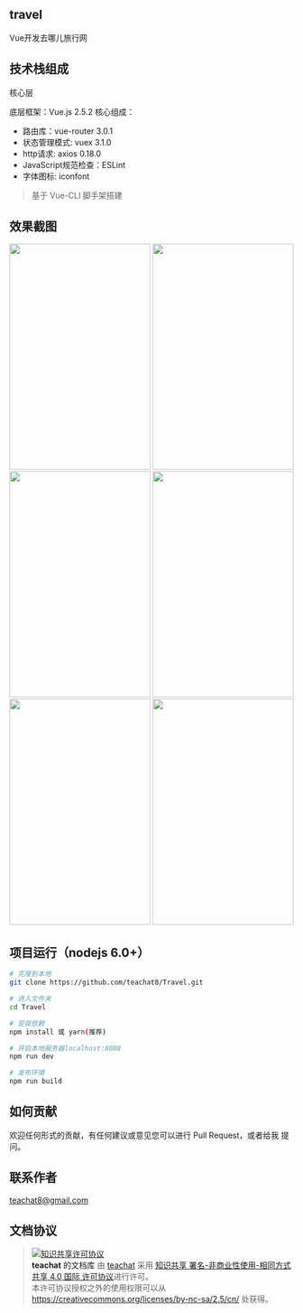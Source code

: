 ## travel

Vue开发去哪儿旅行网

## 技术栈组成

核心层

底层框架：Vue.js 2.5.2 核心组成：

* 路由库：vue-router 3.0.1
* 状态管理模式: vuex 3.1.0
* http请求: axios 0.18.0
* JavaScript规范检查：ESLint
* 字体图标: iconfont

> 基于 Vue-CLI 脚手架搭建

## 效果截图

<img src="https://i.loli.net/2019/04/15/5cb492deb38d2.gif" width="250" height="400">  <img src="https://i.loli.net/2019/04/15/5cb496267b9d8.png" width="250" height="400">  <img src="https://i.loli.net/2019/04/15/5cb4950a63377.png" width="250" height="400">  <img src="https://i.loli.net/2019/04/15/5cb4950a64f02.png" width="250" height="400">  <img src="https://i.loli.net/2019/04/15/5cb4950a8df79.png" width="250" height="400">  <img src="https://i.loli.net/2019/04/15/5cb4950a8f770.png" width="250" height="400">

## 项目运行（nodejs 6.0+）

``` bash
# 克隆到本地
git clone https://github.com/teachat8/Travel.git

# 进入文件夹
cd Travel

# 安装依赖
npm install 或 yarn(推荐)

# 开启本地服务器localhost:8088
npm run dev

# 发布环境
npm run build
```

## 如何贡献

欢迎任何形式的贡献，有任何建议或意见您可以进行 Pull Request，或者给我 提问。

## 联系作者

teachat8@gmail.com

## 文档协议
> <a rel="license" href="http://creativecommons.org/licenses/by-nc-sa/4.0/"><img alt="知识共享许可协议" style="border-width:0" src="https://i.creativecommons.org/l/by-nc-sa/4.0/88x31.png" /></a><br /><a xmlns:dct="http://purl.org/dc/terms/" property="dct:title">**teachat** 的文档库</a> 由 <a xmlns:cc="http://creativecommons.org/ns#" href="wzh" property="cc:attributionName" rel="cc:attributionURL">teachat</a> 采用 <a rel="license" href="http://creativecommons.org/licenses/by-nc-sa/4.0/">知识共享 署名-非商业性使用-相同方式共享 4.0 国际 许可协议</a>进行许可。<br />本许可协议授权之外的使用权限可以从 <a xmlns:cc="http://creativecommons.org/ns#" href="https://creativecommons.org/licenses/by-nc-sa/2.5/cn/" rel="cc:morePermissions">https://creativecommons.org/licenses/by-nc-sa/2.5/cn/</a> 处获得。
